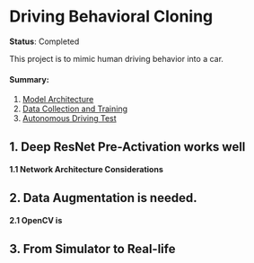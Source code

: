 Driving Behavioral Cloning
==========================

**Status**: Completed

This project is to mimic human driving behavior into a car. 

#### Summary:
  1. [Model Architecture](1-model-architecture) 
  2. [Data Collection and Training](2-data-collection-and-training)
  3. [Autonomous Driving Test](3-autonomous-driving-test-in-simualtor)
  
    

## 1. Deep ResNet Pre-Activation works well

#### 1.1 Network Architecture Considerations

## 2. Data Augmentation is needed.

#### 2.1 OpenCV is

## 3. From Simulator to Real-life